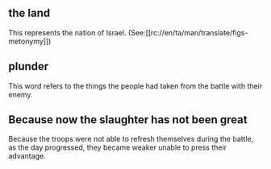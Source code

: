 ## the land ##

This represents the nation of Israel. (See:[[rc://en/ta/man/translate/figs-metonymy]])

## plunder ##

This word  refers to the things the people had taken from the battle with their enemy.

## Because now the slaughter has not been great ##

Because the troops were not able to refresh themselves during the battle, as the day progressed, they became weaker unable to press their advantage.